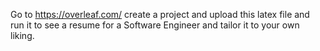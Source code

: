 Go to https://overleaf.com/ create a project and upload this latex file and run it to see a resume for a Software Engineer and tailor it to your own liking.

